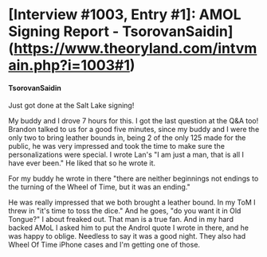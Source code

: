 # [Interview #1003, Entry #1]: AMOL Signing Report - TsorovanSaidin](https://www.theoryland.com/intvmain.php?i=1003#1)

#### TsorovanSaidin

Just got done at the Salt Lake signing!

My buddy and I drove 7 hours for this. I got the last question at the Q&A too! Brandon talked to us for a good five minutes, since my buddy and I were the only two to bring leather bounds in, being 2 of the only 125 made for the public, he was very impressed and took the time to make sure the personalizations were special. I wrote Lan's "I am just a man, that is all I have ever been." He liked that so he wrote it.

For my buddy he wrote in there "there are neither beginnings not endings to the turning of the Wheel of Time, but it was an ending."

He was really impressed that we both brought a leather bound. In my ToM I threw in "it's time to toss the dice." And he goes, "do you want it in Old Tongue?" I about freaked out. That man is a true fan. And in my hard backed AMoL I asked him to put the Androl quote I wrote in there, and he was happy to oblige. Needless to say it was a good night. They also had Wheel Of Time iPhone cases and I'm getting one of those.

